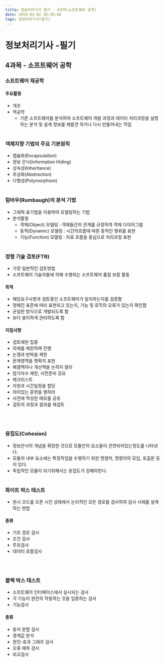 ```yaml
---
title: 정보처리기사 필기 - 4과목(소프트웨어 공학)
date: 2019-03-02 20:39:48
tags: 정보처리기사(필기)
---
```

# 정보처리기사 -필기

## 4과목 - 소프트웨어 공학

### 소프트웨어 재공학
#### 주요활동
- 개조
- 역공학
    - 기존 소프트웨어를 분석하여 소프트웨어 개발 과정과 데이터 처리과정을 설명하는 분석 및 설계 정보를 재발견 하거나 다시 만들어내는 작업
<br><br>

### 객체지향 기법의 주요 기본원칙
- 캡슐화(Encapsulation)
- 정보 은닉(Information Hiding)
- 상속성(Inheritance)
- 추상화(Abstraction)
- 다형성(Polymorphism)
<br><br>

### 럼바우(Rumbaugh)의 분석 기법
- 그래픽 표기법을 이용하여 모델링하는 기법
- 분석활동
    - 객체(Object) 모델링 : 객체들간의 관계를 규정하여 객체 다이어그램
    - 동적(Dynamic) 모델링 : 시간의흐름에 따른 동적인 행위를 표현
    - 기능(Function) 모델링 : 자료 흐름을 중심으로 처리과정 표현
<br><br>

### 정형 기술 검토(FTR)
- 가장 일반적인 검토방법
- 소프트웨어 기술자들에 의해 수행되는 소프트웨어 품질 보증 활동

#### 목적
- 해당요구사항과 검토중인 소프트웨어가 일치하는지를 검증함
- 정해진 표준에 따라 표현되고 있는지, 기능 및 로직의 오류가 있는지 확인함
- 균일한 방식으로 개발되도록 함
- 보다 용이하게 관리하도록 함

#### 지침사항
- 검토에만 집중
- 의제를 제한하여 진행
- 논쟁과 반박을 제한
- 문제영역을 명확히 표현
- 해결책이나 개선책을 논하지 말라
- 참가자수 제한, 사전준비 강요
- 체크리스트
- 자원과 시간일정을 할당
- 의미있는 훈련을 행하라
- 사전에 작성한 메모를 공유
- 검토의 과정과 결과를 재검토

<br><br>

### 응집도(Cohesion)
- 정보은닉의 개념을 확장한 것으로 모듈안의 요소들이 관련되어있는정도를 나타낸다.
- 모듈의 내부 요소에는 특정작업을 수행하기 위한 명령어, 명령어의 모임, 호출문 등이 있다.
- 독립적인 모듈이 되기위해서는 응집도가 강해야한다.
<br><br>

### 화이트 박스 테스트
- 원시 코드를 오픈 시킨 상태에서 논리적인 모든 경로를 검사하여 검사 사례를 설계하는 방법

#### 종류
- 기초 경로 검사
- 조건 검사
- 루프검사
- 데이터 흐름검사

<br><br>

### 블랙 박스 테스트
- 소프트웨어 인터페이스에서 실시되는 검사
- 각 기능이 완전히 작동하는 것을 입증하는 검사
- 기능검사

#### 종류
- 동치 분할 검사
- 경계값 분석
- 원인-효과 그래프 검사
- 오류 예측 검사
- 비교검사
<br><br>
